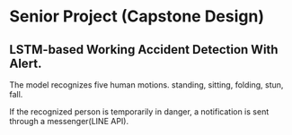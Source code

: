 # Senior Project (Capstone Design)

## LSTM-based Working Accident Detection With Alert.

The model recognizes five human motions. standing, sitting, folding, stun, fall.

If the recognized person is temporarily in danger, a notification is sent through a messenger(LINE API).
